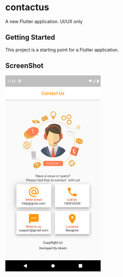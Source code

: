 # contactus

A new Flutter application.
UI/UX only

## Getting Started

This project is a starting point for a Flutter application.

## ScreenShot

<img src="images/screenshot.png" width="300">
